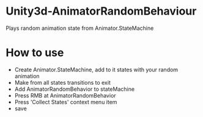 # Unity3d-AnimatorRandomBehaviour
Plays random animation state from Animator.StateMachine
# How to use
- Create Animator.StateMachine, add to it states with your random animation
- Make from all states transitions to exit
- Add AnimatorRandomBehavior to stateMachine
- Press RMB at AnimatorRandomBehavior
- Press 'Collect States' context menu item
- save
